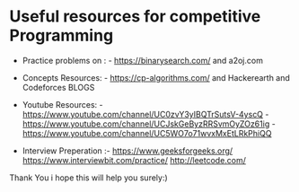 # Useful resources for competitive Programming 

- Practice problems on : - https://binarysearch.com/   and  a2oj.com
- Concepts Resources: -    https://cp-algorithms.com/  and  Hackerearth and Codeforces BLOGS
- Youtube Resources:  -    https://www.youtube.com/channel/UC0zvY3yIBQTrSutsV-4yscQ
                           -        https://www.youtube.com/channel/UCJskGeByzRRSvmOyZOz61ig
                           -        https://www.youtube.com/channel/UC5WO7o71wvxMxEtLRkPhiQQ
                           
- Interview Preperation :- https://www.geeksforgeeks.org/
                                    https://www.interviewbit.com/practice/
                                    http://leetcode.com/
                           
Thank You i hope this will help you surely:)

